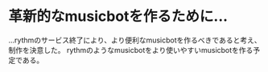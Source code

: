 # 革新的なmusicbotを作るために...
  ...rythmのサービス終了により、より便利なmusicbotを作るべきであると考え、制作を決意した。
  rythmのようなmusicbotをより使いやすいmusicbotを作る予定である。
